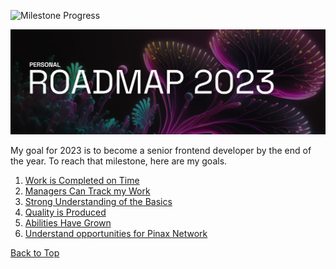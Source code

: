 <div id="top-of-page"></div>

![Milestone Progress](https://img.shields.io/github/milestones/progress/DominicF96/Roadmap/1?style=for-the-badge)

![2023 Roadmap Banner](/2023/2023_roadmap_banner.png)

My goal for 2023 is to become a senior frontend developer by the end of the year. To reach that milestone, here are my goals.

1. [Work is Completed on Time](/2023/1_work_on_time/)
2. [Managers Can Track my Work](/2023/2_track_work/)
3. [Strong Understanding of the Basics](/2023/3_basics_understanding/)
4. [Quality is Produced](/2023/4_quality_produced/)
5. [Abilities Have Grown](/2023/5_new_abilities/)
6. [Understand opportunities for Pinax Network](/2023/6_decentralized_web/)

<a href="#top-of-page">Back to Top</a>
